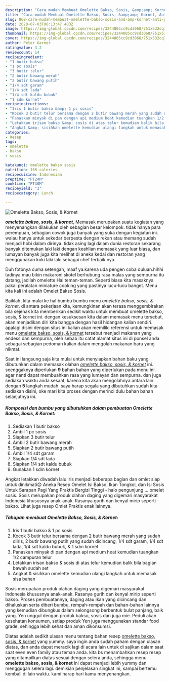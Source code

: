 ```yaml
---
description: "Cara mudah Membuat Omelette Bakso, Sosis, &amp;amp; Kornet, Anti Gagal"
title: "Cara mudah Membuat Omelette Bakso, Sosis, &amp;amp; Kornet, Anti Gagal"
slug: 868-cara-mudah-membuat-omelette-bakso-sosis-and-amp-kornet-anti-gagal
date: 2020-07-03T06:13:47.483Z
image: https://img-global.cpcdn.com/recipes/3244805cc9cd3068/751x532cq70/omelette-bakso-sosis-kornet-foto-resep-utama.jpg
thumbnail: https://img-global.cpcdn.com/recipes/3244805cc9cd3068/751x532cq70/omelette-bakso-sosis-kornet-foto-resep-utama.jpg
cover: https://img-global.cpcdn.com/recipes/3244805cc9cd3068/751x532cq70/omelette-bakso-sosis-kornet-foto-resep-utama.jpg
author: Peter Garner
ratingvalue: 3.2
reviewcount: 14
recipeingredient:
- "1 butir bakso"
- "1 pc sosis"
- "3 butir telur"
- "2 butir bawang merah"
- "2 butir bawang putih"
- "1/4 sdt garam"
- "1/4 sdt lada"
- "1/4 sdt kaldu bubuk"
- "1 sdm kornet"
recipeinstructions:
- "Iris 1 butir bakso &amp; 1 pc sosis"
- "Kocok 3 butir telur bersama dengan 2 butir bawang merah yang sudah diiris, 2 butir bawang putih yang sudah dicincang, 1/4 sdt garam, 1/4 sdt lada, 1/4 sdt kaldu bubuk, &amp; 1 sdm kornet"
- "Panaskan minyak di pan dengan api medium heat kemudian tuangkan 1/2 campuran telur"
- "Letakkan irisan bakso &amp; sosis di atas telur kemudian balik bila bagian bawah sudah set"
- "Angkat &amp; sisihkan omelette kemudian ulangi langkah untuk memasak sisa bahan"
categories:
- Resep
tags:
- omelette
- bakso
- sosis

katakunci: omelette bakso sosis 
nutrition: 168 calories
recipecuisine: Indonesian
preptime: "PT24M"
cooktime: "PT30M"
recipeyield: "3"
recipecategory: Lunch

---
```



![Omelette Bakso, Sosis, &amp; Kornet](https://img-global.cpcdn.com/recipes/3244805cc9cd3068/751x532cq70/omelette-bakso-sosis-kornet-foto-resep-utama.jpg)

<b><i>omelette bakso, sosis, &amp; kornet</i></b>, Memasak merupakan suatu kegiatan yang menyenangkan dilakukan oleh sebagian besar kelompok. tidak hanya para perempuan, sebagian cowok juga banyak yang suka dengan kegiatan ini. walau hanya untuk sekedar berpesta dengan rekan atau memang sudah menjadi hobi dalam dirinya. tidak asing lagi dalam dunia restoran sekarang banyak ditemukan laki laki dengan keahlian memasak yang luar biasa, dan lumayan banyak juga kita melihat di aneka kedai dan restoran yang menggunakan koki laki laki sebagai chef terbaik nya.

Duh fotonya cuma setengah, maaf ya.karena uda pengen coba duluan.hihhi tadinya mau bikin makaroni skotel berhubung rasa malas yang sempurna itu datang, jadilah omelette Hai teman-teman. Seperti biasa kita masaknya pakai peralatan miniature cooking yang pastinya lucu-lucu banget. Menu kita kali ini adalah Omelet Bakso Sosis.

Baiklah, kita mulai ke hal bumbu bumbu menu <i>omelette bakso, sosis, &amp; kornet</i>. di antara pekerjaan kita, kemungkinan akan terasa menggembirakan bila sejenak kita memberikan sedikit waktu untuk membuat omelette bakso, sosis, &amp; kornet ini. dengan kesuksesan kita dalam memasak menu tersebut, akan menjadikan diri kita bangga dengan hasil hidangan kalian sendiri. apalagi disini dengan situs ini kalian akan memiliki referensi untuk memasak menu <u>omelette bakso, sosis, &amp; kornet</u> tersebut menjadi makanan yang endess dan sempurna, oleh sebab itu catat alamat situs ini di ponsel anda sebagai sebagian pedoman kalian dalam mengolah makanan baru yang nikmat.


Saat ini langsung saja kita mulai untuk menyiapkan bahan baku yang dibutuhkan dalam memasak olahan <u><i>omelette bakso, sosis, &amp; kornet</i></u> ini. seenggaknya diperlukan <b>9</b> bahan bahan yang diperlukan pada menu ini. agar nanti dapat membuahkan rasa yang lumayan dan sempurna. dan juga sediakan waktu anda sesaat, karena kita akan mengolahnya antara lain dengan <b>5</b> langkah mudah. saya harap segala yang dibutuhkan sudah kita sediakan disini, oke mari kita proses dengan merinci dulu bahan bahan selanjutnya ini.

<!--inarticleads1-->

##### Komposisi dan bumbu yang dibutuhkan dalam pembuatan Omelette Bakso, Sosis, &amp; Kornet:

1. Sediakan 1 butir bakso
1. Ambil 1 pc sosis
1. Siapkan 3 butir telur
1. Ambil 2 butir bawang merah
1. Siapkan 2 butir bawang putih
1. Ambil 1/4 sdt garam
1. Siapkan 1/4 sdt lada
1. Siapkan 1/4 sdt kaldu bubuk
1. Gunakan 1 sdm kornet


Angkat letakkan diwadah lalu iris menjadi beberapa bagian dan omlet siap untuk dinikmati😊 Aneka Resep Omelet Isi Bakso, Ikan Tongkol, dan Isi Sosis Untuk Sarapan Pagi Yang Praktis Bergizi Tinggi - halo pengunjung … omelet sosis. Sosis merupakan produk olahan daging yang digemari masyarakat Indonesia khususnya anak-anak. Rasanya gurih dan kenyal mirip seperti bakso. Lihat juga resep Omlet Praktis enak lainnya. 

<!--inarticleads2-->

##### Tahapan membuat Omelette Bakso, Sosis, &amp; Kornet:

1. Iris 1 butir bakso &amp; 1 pc sosis
1. Kocok 3 butir telur bersama dengan 2 butir bawang merah yang sudah diiris, 2 butir bawang putih yang sudah dicincang, 1/4 sdt garam, 1/4 sdt lada, 1/4 sdt kaldu bubuk, &amp; 1 sdm kornet
1. Panaskan minyak di pan dengan api medium heat kemudian tuangkan 1/2 campuran telur
1. Letakkan irisan bakso &amp; sosis di atas telur kemudian balik bila bagian bawah sudah set
1. Angkat &amp; sisihkan omelette kemudian ulangi langkah untuk memasak sisa bahan


Sosis merupakan produk olahan daging yang digemari masyarakat Indonesia khususnya anak-anak. Rasanya gurih dan kenyal mirip seperti bakso. Proses pembuatannya, daging atau ikan yang dicincang dan dihaluskan serta diberi bumbu, rempah-rempah dan bahan-bahan lainnya yang kemudian dibungkus dalam selongsong berbentuk bulat panjang, baik yang. Yen unggul dengan produk bakso, sosis dan juga mie. Peduli akan kesehatan konsumen, setiap produk Yen juga menggunakan standar food grade, sehingga lebih sehat dan aman dikonsumsi. 

Diatas adalah sedikit ulasan menu tentang bahan resep <u>omelette bakso, sosis, &amp; kornet</u> yang yummy. saya ingin anda sudah paham dengan ulasan diatas, dan anda dapat meracik lagi di acara lain untuk di sajikan dalam saat saat even even family atau teman anda. kita bs menambahkan resep resep yang ditampilkan diatas sesuai dengan selera anda, sehingga menu <b>omelette bakso, sosis, &amp; kornet</b> ini dapat menjadi lebih yummy dan menggugah selera lagi. demikian penjelasan singkat ini, sampai bertemu kembali di lain waktu. kami harap hari kamu menyenangkan.
